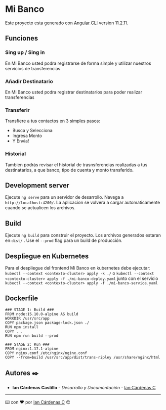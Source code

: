 # Mi Banco

Este proyecto esta generado con [Angular CLI](https://github.com/angular/angular-cli) version 11.2.11.

## Funciones
### Sing up / Sing in

En Mi Banco usted podra registrarse de forma simple y utilizar nuestros servicios de transferencias

### Añadir Destinatario

En Mi Banco usted podra registrar destinatarios para poder realizar transferencias 

### Transferir

Transfiere a tus contactos en 3 simples pasos:
- Busca y Selecciona
- Ingresa Monto
- Y Envia!

### Historial

Tambien podrás revisar el historial de trasnsferencias realizadas a tus destinatarios, a que banco, tipo de cuenta y monto transferido.

## Development server

Ejecute `ng serve` para un servidor de desarrollo. Navega a `http://localhost:4200/`. La aplicacion se volvera a cargar automaticamente cuando se actualicen los archivos.

## Build

Ejecute `ng build` para construir el proyecto. Los archivos generados estaran en `dist/` . Use el `--prod` flag para un build de producción.

## Despliegue en Kubernetes

Para el despliegue del frontend Mi Banco en kubernetes debe ejecutar: `kubectl --context <contexto-cluster> apply -k ./` o `kubectl --context <contexto-cluster> apply -f ./mi-banco-deploy.yaml` junto con el servicio `kubectl --context <contexto-cluster> apply -f ./mi-banco-service.yaml`

## Dockerfile

```
### STAGE 1: Build ###
FROM node:15.10.0-alpine AS build
WORKDIR /usr/src/app
COPY package.json package-lock.json ./
RUN npm install
COPY . .
RUN npm run build --prod

### STAGE 2: Run ###
FROM nginx:1.17.1-alpine
COPY nginx.conf /etc/nginx/nginx.conf
COPY --from=build /usr/src/app/dist/trans-ripley /usr/share/nginx/html
```

## Autores ✒️

* **Ian Cárdenas Castillo** - *Desarrollo y Documentación* - [Ian Cárdenas C](https://github.com/ianCardenasCastillo)

---
⌨️ con ❤️ por [Ian Cárdenas C](https://github.com/ianCardenasCastillo) 😊
